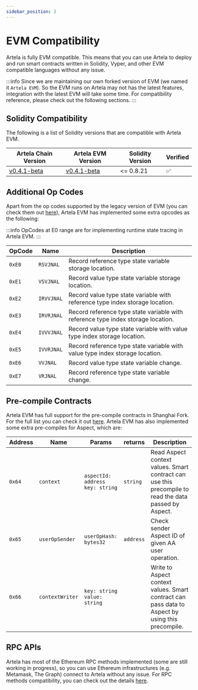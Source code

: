 ```yaml
---
sidebar_position: 2
---
```


# EVM Compatibility

Artela is fully EVM compatible. This means that you can use Artela to deploy and run smart contracts written in Solidity, Vyper, and other EVM compatible languages without any issue.

:::info 
Since we are maintaining our own forked version of EVM (we named it `Artela EVM`). So the EVM runs on Artela may not has the latest features, integration with the latest EVM will take some time. For compatibility reference, please check out the following sections.
:::

## Solidity Compatibility

The following is a list of Solidity versions that are compatible with Artela EVM.

| Artela Chain Version                                                             | Artela EVM Version                                                                   | Solidity Version | Verified |
|----------------------------------------------------------------------------------|--------------------------------------------------------------------------------------|------------------|----------|
| [v0.4.1-beta](https://github.com/artela-network/artela/releases/tag/v0.4.1-beta) | [v0.4.1-beta](https://github.com/artela-network/artela-evm/releases/tag/v0.4.1-beta) | <= 0.8.21        | ✅        |

## Additional Op Codes

Apart from the op codes supported by the legacy version of EVM (you can check them out [here](https://www.evm.codes/?fork=shanghai)), Artela EVM has implemented some extra opcodes as the following:

:::info 
OpCodes at E0 range are for implementing runtime state tracing in Artela EVM. 
:::

 | OpCode | Name       | Description                                                                      |
 |--------|------------|----------------------------------------------------------------------------------|
 | `0xE0` | `RSVJNAL`  | Record reference type state variable storage location.                           |
 | `0xE1` | `VSVJNAL`  | Record value type state variable storage location.                               |
 | `0xE2` | `IRVVJNAL` | Record value type state variable with reference type index storage location.     |
 | `0xE3` | `IRVRJNAL` | Record reference type state variable with reference type index storage location. |
 | `0xE4` | `IVVVJNAL` | Record value type state variable with value type index storage location.         |
 | `0xE5` | `IVVRJNAL` | Record reference type state variable with value type index storage location.     |
 | `0xE6` | `VVJNAL`   | Record value type state variable change.                                         |
 | `0xE7` | `VRJNAL`   | Record reference type state variable change.                                     |

## Pre-compile Contracts

Artela EVM has full support for the pre-compile contracts in Shanghai Fork. For the full list you can check it out [here](https://www.evm.codes/precompiled?fork=shanghai). Artela EVM has also implemented some extra pre-compiles for Aspect, which are:

| Address | Name            | Params                                  | returns   | Description                                                                                           |
|---------|-----------------|-----------------------------------------|-----------|-------------------------------------------------------------------------------------------------------|
| `0x64`  | `context`       | `aspectId: address` <br/> `key: string` | `string`  | Read Aspect context values. Smart contract can use this precompile to read the data passed by Aspect. |
| `0x65`  | `userOpSender`  | `userOpHash: bytes32`                   | `address` | Check sender Aspect ID of given AA user operation.                                                    |
| `0x66`  | `contextWriter` | `key: string` <br/> `value: string`     |           | Write to Aspect context values. Smart contract can pass data to Aspect by using this precompile.      |

## RPC APIs

Artela has most of the Ethereum RPC methods implemented (some are still working in progress), so you can use Ethereum infrastructures (e.g. Metamask, The Graph) connect to Artela without any issue. For RPC methods compatibility, you can check out the details [here](../../../develop/client/evm-compatible-apis).
